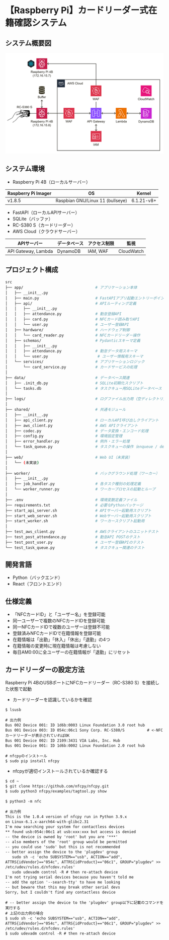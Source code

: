 # 【Raspberry Pi】カードリーダー式在籍確認システム

## システム概要図

![システム概要図](documents/システム概要図.png)

## システム環境

- Raspberry Pi 4B（ローカルサーバー）

| Raspberry Pi Imager | OS                               | Kernel     |
----                  |----                              |----
| v1.8.5              | Raspbian GNU/Linux 11 (bullseye) | 6.1.21-v8+ |

- FastAPI（ローカルAPIサーバー）
- SQLite（バッファ）
- RC-S380 S（カードリーダー）
- AWS Cloud（クラウドサーバー）

| APIサーバー          | データベース | アクセス制限 | 監視       |
----                  |----         |----         |----
| API Gateway, Lambda | DynamoDB    | IAM, WAF    | CloudWatch |

## プロジェクト構成

```bash
src
├── app/                                # アプリケーション本体
│   ├── __init__.py
│   ├── main.py                         # FastAPIアプリ起動エントリーポイント
│   ├── api/                            # APIルーティング定義
│   │   ├── __init__.py
│   │   ├── attendance.py               # 勤怠登録API
│   │   ├── card.py                     # NFCカード読み取りAPI
│   │   └── user.py                     # ユーザー登録API
│   ├── hardware/                       # ハードウェア制御
│   │   └── card_reader.py              # NFCカードリーダー操作
│   ├── schemas/                        # Pydanticスキーマ定義
│   │   ├── __init__.py
│   │   ├── attendance.py               # 勤怠データ用スキーマ
│   │   └── user.py                      # ユーザー情報用スキーマ
│   └── services/                       # アプリケーションロジック
│       └── card_service.py             # カードサービスの処理
│
├── data/                               # データベース関連
│   ├── .init_db.py                     # SQLite初期化スクリプト
│   └── tasks.db                        # タスクキュー用SQLiteデータベース
│
├── logs/                               # ログファイル出力用（空ディレクトリ）
│
├── shared/                             # 共通モジュール
│   ├── __init__.py
│   ├── api_client.py                   # ローカルAPI呼び出しクライアント
│   ├── aws_client.py                   # AWS APIクライアント
│   ├── codec.py                        # データ変換・エンコード処理
│   ├── config.py                       # 環境設定管理
│   ├── error_handler.py                # 例外・エラー処理
│   └── task_queue.py                   # タスクキューの操作（enqueue / dequeue）
│
├── web/                                # Web UI（未実装）
│   └── (未実装)
│
├── worker/                             # バックグラウンド処理（ワーカー）
│   ├── __init__.py
│   ├── job_handler.py                  # 各タスク種別の処理定義
│   └── worker_runner.py                # ワーカープロセスの起動とループ
│
├── .env                                # 環境変数定義ファイル
├── requirements.txt                    # 必要なPythonパッケージ
├── start_api_server.sh                 # APIサーバー起動用スクリプト
├── start_web_server.sh                 # Webサーバー起動用スクリプト
├── start_worker.sh                     # ワーカースクリプト起動用
│
├── test_aws_client.py                  # AWSクライアントのユニットテスト
├── test_post_attendance.py             # 勤怠API POSTのテスト
├── test_post_user.py                   # ユーザー登録APIのテスト
└── test_task_queue.py                  # タスクキュー関連のテスト
```

## 開発言語

- Python（バックエンド）
- React（フロントエンド）

## 仕様定義

- 「NFCカードID」と「ユーザー名」を登録可能
- 同一ユーザーで複数のNFCカードIDを登録可能
- 同一NFCカードIDで複数のユーザーは登録不可能
- 登録済みNFCカードIDで在籍情報を登録可能
- 在籍情報は「出勤」「休入」「休出」「退勤」の4つ
- 在籍情報の変更時に現在籍情報は考慮しない
- 毎日AM0:00に全ユーザーの在籍情報が「退勤」にリセット

## カードリーダーの設定方法

Raspberry Pi 4BのUSBポートにNFCカードリーダー（RC-S380 S）を接続した状態で起動

- カードリーダーを認識しているかを確認
```
$ lsusb

# 出力例
Bus 002 Device 001: ID 1d6b:0003 Linux Foundation 3.0 root hub
Bus 001 Device 003: ID 054c:06c1 Sony Corp. RC-S380/S          # <-NFCカードリーダーが表示されていればOK
Bus 001 Device 002: ID 2109:3431 VIA Labs, Inc. Hub
Bus 001 Device 001: ID 1d6b:0002 Linux Foundation 2.0 root hub

# nfcpyのインストール
$ sudo pip install nfcpy
```

- nfcpyが適切インストールされているか確認する
```
$ cd ~
$ git clone https://github.com/nfcpy/nfcpy.git
$ sudo python3 nfcpy/examples/tagtool.py show

$ python3 -m nfc

# 出力例
This is the 1.0.4 version of nfcpy run in Python 3.9.x
on Linux-6.1.x-aarch64-with-glibc2.31
I'm now searching your system for contactless devices
** found usb:054c:06c1 at usb:xxx:xxx but access is denied
-- the device is owned by 'root' but you are '***'
-- also members of the 'root' group would be permitted
-- you could use 'sudo' but this is not recommended
-- better assign the device to the 'plugdev' group
   sudo sh -c 'echo SUBSYSTEM=="usb", ACTION=="add", ATTRS{idVendor}=="054c", ATTRS{idProduct}=="06c1", GROUP="plugdev" >> /etc/udev/rules.d/nfcdev.rules'
   sudo udevadm control -R # then re-attach device
I'm not trying serial devices because you haven't told me
-- add the option '--search-tty' to have me looking
-- but beware that this may break other serial devs
Sorry, but I couldn't find any contactless device

# -- better assign the device to the 'plugdev' group以下に記載のコマンドを実行する
# 上記の出力例の場合
$ sudo sh -c 'echo SUBSYSTEM=="usb", ACTION=="add", ATTRS{idVendor}=="054c", ATTRS{idProduct}=="06c1", GROUP="plugdev" >> /etc/udev/rules.d/nfcdev.rules'
$ sudo udevadm control -R # then re-attach device
```